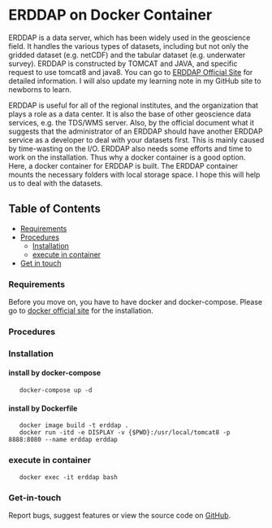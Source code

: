    ERDDAP on Docker Container 
==============================


ERDDAP is a data server, which has been widely used in the geoscience field. It handles the various types of datasets, including but not only the gridded dataset (e.g. netCDF) and the tabular dataset (e.g. underwater survey). ERDDAP is constructed by TOMCAT and JAVA, and specific request to use tomcat8 and java8. You can go to [ERDDAP  Official Site](https://coastwatch.pfeg.noaa.gov/erddap/index.html) for detailed information. I will also update my learning note in my GitHub site to newborns to learn. 

ERDDAP is useful for all of the regional institutes, and the organization that plays a role as a data center. It is also the base of other geoscience data services, e.g. the TDS/WMS server. Also, by the official document what it suggests that the administrator of an ERDDAP should have another ERDDAP service as a developer to deal with your datasets first. This is mainly caused by time-wasting on the I/O. ERDDAP also needs some efforts and time to work on the installation. Thus why a docker container is a good option. Here, a docker container for ERDDAP is built. The ERDDAP container mounts the necessary folders with local storage space. I hope this will help us to deal with the datasets.    


## Table of Contents  
- [Requirements](https://github.com/cyhsu/ERDDAP#requirements)  
- [Procedures](###Procedures)  
   - [Installation](####Installation)   
   - [execute in container](####execute-in-container)  
- [Get in touch](https://github.com/cyhsu/ERDDAP#get-in-touch)



### Requirements
Before you move on, you have to have docker and docker-compose. Please go to [docker official site](https://docs.docker.com/get-docker/) for the installation. 

### Procedures  

### Installation   
#### install by docker-compose   
```
   docker-compose up -d
```
#### install by Dockerfile
```
   docker image build -t erddap .
   docker run -itd -e DISPLAY -v {$PWD}:/usr/local/tomcat8 -p 8888:8080 --name erddap erddap
```
### execute in container   
```
   docker exec -it erddap bash
```

### Get-in-touch

Report bugs, suggest features or view the source code on [GitHub](https://github.com/cyhsu/ERDDAP/issues).

